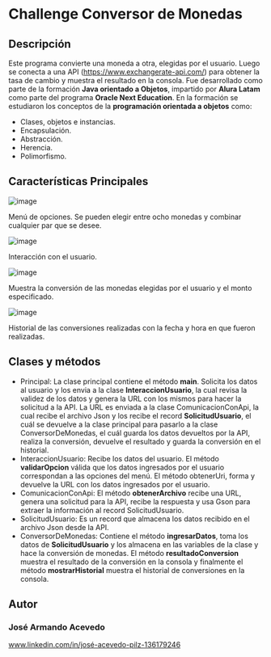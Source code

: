 # Challenge Conversor de Monedas

## Descripción
Este programa convierte una moneda a otra, elegidas por el usuario. Luego se conecta a una API (https://www.exchangerate-api.com/) para obtener la tasa de cambio y muestra el resultado en la consola. Fue desarrollado como parte de la formación **Java orientado a Objetos**, impartido por **Alura Latam** como parte del programa **Oracle Next Education**.  En la 
formación se estudiaron los conceptos de la **programación orientada a objetos** como:
  - Clases, objetos e instancias.
  - Encapsulación.
  - Abstracción.
  - Herencia.
  - Polimorfismo.

## Características Principales

![image](https://github.com/JoseAAPDS/Conversor-de-Monedas/assets/147453435/7b872d20-2f93-4ab4-a55a-f1d218c65687)

Menú de opciones. Se pueden elegir entre ocho monedas y combinar cualquier par que se desee.

![image](https://github.com/JoseAAPDS/Conversor-de-Monedas/assets/147453435/adea38f3-f4c9-4edc-9c8a-dab9adbbef25)

Interacción con el usuario.

![image](https://github.com/JoseAAPDS/Conversor-de-Monedas/assets/147453435/96d29604-a6ac-4d08-9489-218da79119bb)

Muestra la conversión de las monedas elegidas por el usuario y el monto especificado.

![image](https://github.com/JoseAAPDS/Conversor-de-Monedas/assets/147453435/60500ce5-1abf-4df9-9646-03679d6c6f05)

Historial de las conversiones realizadas con la fecha y hora en que fueron realizadas.

## Clases y métodos

  - Principal: La clase principal contiene el método **main**.  Solicita los datos al usuario y los envia a la clase **InteraccionUsuario**, la cual revisa la 
    validez de los datos y genera la URL con los mismos para hacer la solicitud a la API.  La URL es enviada a la clase ComunicacionConApi, la cual recibe el
    archivo Json y los recibe el record **SolicitudUsuario**, el cuál se devuelve a la clase principal para pasarlo a la clase ConversorDeMonedas, el cuál guarda
    los datos devueltos por la API, realiza la conversión, devuelve el resultado y guarda la conversión en el historial.
  - InteraccionUsuario:  Recibe los datos del usuario.  El método **validarOpcion** válida que los datos ingresados por el usuario correspondan a las opciones del
    menú.  El método obtenerUri, forma y devuelve la URL con los datos ingresados por el usuario. 
  - ComunicacionConApi:  El método **obtenerArchivo** recibe una URL, genera una solicitud para la API, recibe la respuesta y usa Gson para extraer la información al record
    SolicitudUsuario.
  - SolicitudUsuario:  Es un record que almacena los datos recibido en el archivo Json desde la API.
  - ConversorDeMonedas: Contiene el método **ingresarDatos**, toma los datos de **SolicitudUsuario** y los almacena en las variables de la clase y hace la conversión de monedas.
    El método **resultadoConversion** muestra el resultado de la conversión en la consola y finalmente el método **mostrarHistorial** muestra el historial de conversiones en la consola.

## Autor

  ### José Armando Acevedo
  
  www.linkedin.com/in/josé-acevedo-pilz-136179246
  




